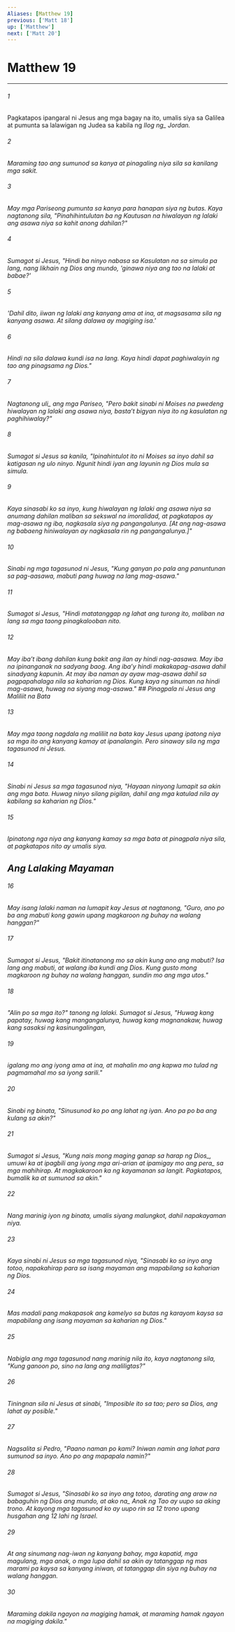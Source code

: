 ```yaml
---
Aliases: [Matthew 19]
previous: ['Matt 18']
up: ['Matthew']
next: ['Matt 20']
---
```

# Matthew 19

***






















###### 1 










Pagkatapos ipangaral ni Jesus ang mga bagay na ito, umalis siya sa Galilea at pumunta sa lalawigan ng Judea sa kabila ng <i class="trans-change">Ilog ng_ Jordan. 





















###### 2 










Maraming tao ang sumunod sa kanya at pinagaling niya sila sa kanilang mga sakit. 





















###### 3 










May mga Pariseong pumunta sa kanya para hanapan siya ng butas. Kaya nagtanong sila, "Pinahihintulutan ba ng Kautusan na hiwalayan ng lalaki ang asawa niya sa kahit anong dahilan?" 





















###### 4 










Sumagot si Jesus, "Hindi ba ninyo nabasa sa Kasulatan na sa simula pa lang, nang likhain ng Dios ang mundo, 'ginawa niya ang tao na lalaki at babae?' 





















###### 5 










'Dahil dito, iiwan ng lalaki ang kanyang ama at ina, at magsasama sila ng kanyang asawa. At silang dalawa ay magiging isa.' 





















###### 6 










Hindi na sila dalawa kundi isa na lang. Kaya hindi dapat paghiwalayin ng tao ang pinagsama ng Dios." 





















###### 7 










Nagtanong <i class="trans-change">uli_ ang mga Pariseo, "Pero bakit sinabi ni Moises na pwedeng hiwalayan ng lalaki ang asawa niya, bastaʼt bigyan niya ito ng kasulatan ng paghihiwalay?" 





















###### 8 










Sumagot si Jesus sa kanila, "Ipinahintulot ito ni Moises sa inyo dahil sa katigasan ng ulo ninyo. Ngunit hindi iyan ang layunin ng Dios mula sa simula. 





















###### 9 










Kaya sinasabi ko sa inyo, kung hiwalayan ng lalaki ang asawa niya sa anumang dahilan maliban sa sekswal na imoralidad, at pagkatapos ay mag-asawa ng iba, nagkasala siya ng pangangalunya. [At ang nag-asawa ng babaeng hiniwalayan ay nagkasala rin ng pangangalunya.]" 





















###### 10 










Sinabi ng mga tagasunod ni Jesus, "Kung ganyan po pala ang panuntunan sa pag-aasawa, mabuti pang huwag na lang mag-asawa." 





















###### 11 










Sumagot si Jesus, "Hindi matatanggap ng lahat ang turong ito, maliban na lang sa mga taong pinagkalooban nito. 





















###### 12 










May ibaʼt ibang dahilan kung bakit ang ilan ay hindi nag-aasawa. May iba na ipinanganak na sadyang baog. Ang ibaʼy hindi makakapag-asawa dahil sinadyang kapunin. At may iba naman ay ayaw mag-asawa dahil sa pagpapahalaga nila sa kaharian ng Dios. Kung kaya ng sinuman na hindi mag-asawa, huwag na siyang mag-asawa." ## Pinagpala ni Jesus ang Maliliit na Bata 





















###### 13 










May mga taong nagdala ng maliliit na bata kay Jesus upang ipatong niya sa mga ito ang kanyang kamay at ipanalangin. Pero sinaway sila ng mga tagasunod ni Jesus. 





















###### 14 










Sinabi ni Jesus sa mga tagasunod niya, "Hayaan ninyong lumapit sa akin ang mga bata. Huwag ninyo silang pigilan, dahil ang mga katulad nila ay kabilang sa kaharian ng Dios." 





















###### 15 










Ipinatong nga niya ang kanyang kamay sa mga bata at pinagpala niya sila, at pagkatapos nito ay umalis siya.

## Ang Lalaking Mayaman 





















###### 16 










May isang lalaki naman na lumapit kay Jesus at nagtanong, "Guro, ano po ba ang mabuti kong gawin upang magkaroon ng buhay na walang hanggan?" 





















###### 17 










Sumagot si Jesus, "Bakit itinatanong mo sa akin kung ano ang mabuti? Isa lang ang mabuti, at walang iba kundi ang Dios. Kung gusto mong magkaroon ng buhay na walang hanggan, sundin mo ang mga utos." 





















###### 18 










"Alin po sa mga ito?" tanong ng lalaki. Sumagot si Jesus, "Huwag kang papatay, huwag kang mangangalunya, huwag kang magnanakaw, huwag kang sasaksi ng kasinungalingan, 





















###### 19 










igalang mo ang iyong ama at ina, at mahalin mo ang kapwa mo tulad ng pagmamahal mo sa iyong sarili." 





















###### 20 










Sinabi ng binata, "Sinusunod ko po ang lahat ng iyan. Ano pa po ba ang kulang sa akin?" 





















###### 21 










Sumagot si Jesus, "Kung nais mong maging ganap <i class="trans-change">sa harap ng Dios_, umuwi ka at ipagbili ang iyong mga ari-arian at ipamigay mo <i class="trans-change">ang pera_ sa mga mahihirap. At magkakaroon ka ng kayamanan sa langit. Pagkatapos, bumalik ka at sumunod sa akin." 





















###### 22 










Nang marinig iyon ng binata, umalis siyang malungkot, dahil napakayaman niya. 





















###### 23 










Kaya sinabi ni Jesus sa mga tagasunod niya, "Sinasabi ko sa inyo ang totoo, napakahirap para sa isang mayaman ang mapabilang sa kaharian ng Dios. 





















###### 24 










Mas madali pang makapasok ang kamelyo sa butas ng karayom kaysa sa mapabilang ang isang mayaman sa kaharian ng Dios." 





















###### 25 










Nabigla ang mga tagasunod nang marinig nila ito, kaya nagtanong sila, "Kung ganoon po, sino na lang ang maliligtas?" 





















###### 26 










Tiningnan sila ni Jesus at sinabi, "Imposible ito sa tao; pero sa Dios, ang lahat ay posible." 





















###### 27 










Nagsalita si Pedro, "Paano naman po kami? Iniwan namin ang lahat para sumunod sa inyo. Ano po ang mapapala namin?" 





















###### 28 










Sumagot si Jesus, "Sinasabi ko sa inyo ang totoo, darating ang araw na babaguhin ng Dios ang mundo, at <i class="trans-change">ako na_ Anak ng Tao ay uupo sa aking trono. At kayong mga tagasunod ko ay uupo rin sa 12 trono upang husgahan ang 12 lahi ng Israel. 





















###### 29 










At ang sinumang nag-iwan ng kanyang bahay, mga kapatid, mga magulang, mga anak, o mga lupa dahil sa akin ay tatanggap ng mas marami pa kaysa sa kanyang iniwan, at tatanggap din siya ng buhay na walang hanggan. 





















###### 30 










Maraming dakila ngayon na magiging hamak, at maraming hamak ngayon na magiging dakila."
